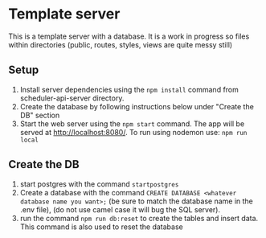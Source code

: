 # Template server
 This is a template server with a database. It is a work in progress so files within directories (public, routes, styles, views are quite messy still)

## Setup
1. Install server dependencies using the `npm install` command from scheduler-api-server directory.
2. Create the database by following instructions below under "Create the DB" section 
3. Start the web server using the `npm start` command. The app will be served at <http://localhost:8080/>. To run using nodemon use: `npm run local`

## Create the DB
1. start postgres with the command `startpostgres`
2. Create a database with the command `CREATE DATABASE <whatever database name you want>;` (be sure to match the database name in the .env file), (do not use camel case it will bug the SQL server).
3. run the command `npm run db:reset` to create the tables and insert data. This command is also used to reset the database

